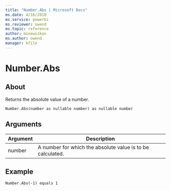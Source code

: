 ```yaml
---
title: "Number.Abs | Microsoft Docs"
ms.date: 4/16/2018
ms.service: powerbi
ms.reviewer: owend
ms.topic: reference
author: minewiskan
ms.author: owend
manager: kfile
---
```

# Number.Abs

  
## About  
Returns the absolute value of a number.  
  
```  
Number.Abs(number as nullable number) as nullable number  
```  
  
## Arguments  
  
|Argument|Description|  
|------------|---------------|  
|number|A number for which the absolute value is to be calculated.|  
  
## Example  
  
```  
Number.Abs(-1) equals 1  
```  
